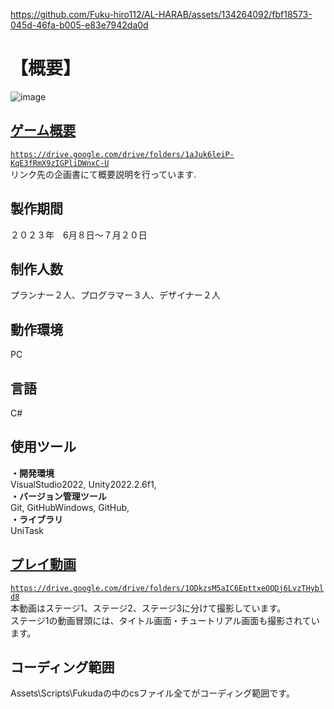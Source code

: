 https://github.com/Fuku-hiro112/AL-HARAB/assets/134264092/fbf18573-045d-46fa-b005-e83e7942da0d
# 【概要】 
![image](https://github.com/Fuku-hiro112/AL-HARAB/assets/134264092/47c1f2da-894a-4a25-b7d0-c0501a2b1e6f)  
## [ゲーム概要](https://drive.google.com/drive/folders/1aJuk6leiP-KqE3fRmX9zIGPliDWnxC-U)  
[`https://drive.google.com/drive/folders/1aJuk6leiP-KqE3fRmX9zIGPliDWnxC-U`](https://drive.google.com/drive/folders/1aJuk6leiP-KqE3fRmX9zIGPliDWnxC-U)  
リンク先の企画書にて概要説明を行っています.  
  
## 製作期間   
２０２３年　6月８日～７月２０日  
  
## 制作人数  
プランナー２人、プログラマー３人、デザイナー２人  
  
## 動作環境  
PC  
  
## 言語  
C#  
  
## 使用ツール    
**・開発環境**   
VisualStudio2022, Unity2022.2.6f1,  
**・バージョン管理ツール**  
Git, GitHubWindows, GitHub,  
**・ライブラリ**  
UniTask  
  
## [プレイ動画](https://drive.google.com/drive/folders/1ODkzsM5aIC6EpttxeOQDj6LvzTHybld8)  
[`https://drive.google.com/drive/folders/1ODkzsM5aIC6EpttxeOQDj6LvzTHybld8`](https://drive.google.com/drive/folders/1ODkzsM5aIC6EpttxeOQDj6LvzTHybld8)  
本動画はステージ1、ステージ2、ステージ3に分けて撮影しています。  
ステージ1の動画冒頭には、タイトル画面・チュートリアル画面も撮影されています。  

## コーディング範囲  
Assets\Scripts\Fukudaの中のcsファイル全てがコーディング範囲です。  

